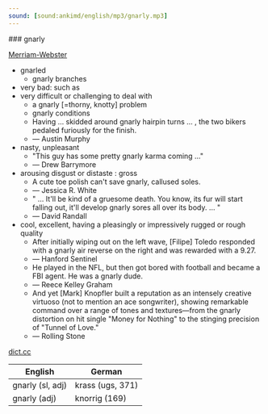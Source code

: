 ```yaml
---
sound: [sound:ankimd/english/mp3/gnarly.mp3]
---
```


\### gnarly

[Merriam-Webster](https://www.merriam-webster.com/dictionary/gnarly)

- gnarled
    - gnarly branches
- very bad: such as
- very difficult or challenging to deal with
    - a gnarly [=thorny, knotty] problem
    - gnarly conditions
    - Having … skidded around gnarly hairpin turns … , the two bikers pedaled furiously for the finish.
    - — Austin Murphy
- nasty, unpleasant
    - "This guy has some pretty gnarly karma coming …"
    - — Drew Barrymore
- arousing disgust or distaste : gross
    - A cute toe polish can't save gnarly, callused soles.
    - — Jessica R. White
    - " … It'll be kind of a gruesome death. You know, its fur will start falling out, it'll develop gnarly sores all over its body. … "
    - — David Randall
- cool, excellent, having a pleasingly or impressively rugged or rough quality
    - After initially wiping out on the left wave, [Filipe] Toledo responded with a gnarly air reverse on the right and was rewarded with a 9.27.
    - — Hanford Sentinel
    - He played in the NFL, but then got bored with football and became a FBI agent. He was a gnarly dude.
    - — Reece Kelley Graham
    - And yet [Mark] Knopfler built a reputation as an intensely creative virtuoso (not to mention an ace songwriter), showing remarkable command over a range of tones and textures—from the gnarly distortion on hit single "Money for Nothing" to the stinging precision of "Tunnel of Love."
    - — Rolling Stone

[dict.cc](https://www.dict.cc/gnarly)

| English        | German       |
| -------------- | ------------ |
| gnarly (sl, adj) | krass (ugs, 371) |
| gnarly (adj) | knorrig (169) |
